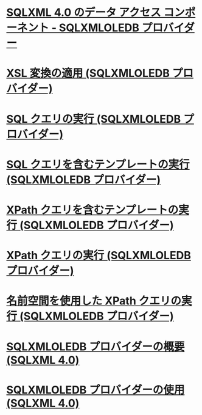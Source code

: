 # [SQLXML 4.0 のデータ アクセス コンポーネント - SQLXMLOLEDB プロバイダー](sqlxml-4-0-data-access-components-sqlxmloledb-provider.md)

# [XSL 変換の適用 (SQLXMLOLEDB プロバイダー)](applying-an-xsl-transformation-sqlxmloledb-provider.md)
# [SQL クエリの実行 (SQLXMLOLEDB プロバイダー)](executing-sql-queries-sqlxmloledb-provider.md)
# [SQL クエリを含むテンプレートの実行 (SQLXMLOLEDB プロバイダー)](executing-templates-that-contain-sql-queries-sqlxmloledb-provider.md)
# [XPath クエリを含むテンプレートの実行 (SQLXMLOLEDB プロバイダー)](executing-templates-that-contain-xpath-queries-sqlxmloledb-provider.md)
# [XPath クエリの実行 (SQLXMLOLEDB プロバイダー)](executing-xpath-queries-sqlxmloledb-provider.md)
# [名前空間を使用した XPath クエリの実行 (SQLXMLOLEDB プロバイダー)](executing-xpath-queries-with-namespaces-sqlxmloledb-provider.md)
# [SQLXMLOLEDB プロバイダーの概要 (SQLXML 4.0)](introduction-to-the-sqlxmloledb-provider-sqlxml-4-0.md)
# [SQLXMLOLEDB プロバイダーの使用 (SQLXML 4.0)](using-the-sqlxmloledb-provider-sqlxml-4-0.md)
